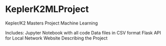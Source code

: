 # KeplerK2MLProject
Kepler/K2 Masters Project Machine Learning

Includes:
Jupyter Notebook with all code
Data files in CSV format
Flask API for Local Network Website Describing the Project
